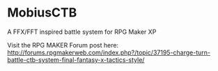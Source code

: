 # MobiusCTB
A FFX/FFT inspired battle system for RPG Maker XP

Visit the RPG MAKER Forum post here:
http://forums.rpgmakerweb.com/index.php?/topic/37195-charge-turn-battle-ctb-system-final-fantasy-x-tactics-style/
